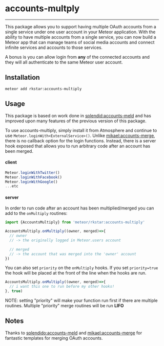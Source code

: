 # accounts-multply
----

This package allows you to support having multiple OAuth accounts from a single service under one user account in your Meteor application.
With the ability to have multiple accounts from a single service, you can now build a Meteor app that can manage teams of social media accounts
and connect infinite services and accounts to those services.

A bonus is you can allow login from **any** of the connected accounts and they will all authenticate to the same Meteor user account.

## Installation
`meteor add rkstar:accounts-multiply`

## Usage
This package is based on work done in [splendid:accounts-meld](https://github.com/splendido/meteor-accounts-meld/) and has improved upon many
features of the previous version of this package.

To use accounts-multiply, simply install it from Atmosphere and continue to use `Meteor.loginWith<ExternalService>()`.
Unlike [mikael:accounts-merge](https://github.com/lirbank/meteor-accounts-merge), there is no callback option for the login functions.
Instead, there is a server hook exposed that allows you to run arbitrary code after an account has been merged.

#### client
```javascript
Meteor.loginWithTwitter()
Meteor.loginWithFacebook()
Meteor.loginWithGoogle()
...etc
```

#### server
In order to run code after an account has been multiplied/merged you can add to the `onMultiply` routines:
```javascript
import {AccountsMultiply} from 'meteor/rkstar:accounts-multiply'

AccountsMultiply.onMultiply((owner, merged)=>{
  // owner
  // -> the originally logged in Meteor.users account
  
  // merged
  // -> the account that was merged into the 'owner' account
})
```

You can also set `priority` on the `onMultiply` hooks.  If you set `priority=true` the hook will be placed at the front of the line when the hooks are run.
```javascript
AccountsMultiply.onMultiply((owner, merged)=>{
  // i want this one to run before my other hooks!
}, true)
```
NOTE: setting "priority" will make your function run first if there are multiple routines.
Multiple "priority" merge routines will be run **LIFO**


## Notes
Thanks to [splendido:accounts-meld](https://github.com/splendido/meteor-accounts-meld/) and [mikael:accounts-merge](https://github.com/lirbank/meteor-accounts-merge) for fantastic templates for merging OAuth accounts.